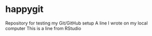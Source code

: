 # happygit
Repository for testing my Git/GitHub setup
A line I wrote on my local computer
This is a line from RStudio